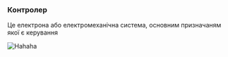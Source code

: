### Контролер 
Це електрона або електромеханічна система, основним призначаням якої є керування 

![Hahaha](https://aquagradus.com/image/cache/catalog/product/Matovayaemkost/kozak-35-540x600-product_popup.jpg)
